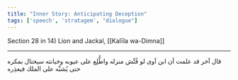 ```yaml
---
title: "Inner Story: Anticipating Deception"
tags: ['speech', 'stratagem', "dialogue"]
---
```


 Section 28 in 14) Lion and Jackal, [[Kalīla wa-Dimna]]

---
قال آخر قد علمت أن ابن آوى لو فُتِّش منزله واطُّلِع على عيوبه وخيانته سيحتال بمكره حتى يُشبِّه على الملك فيعذِره
